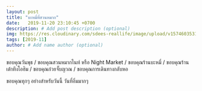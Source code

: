 ```yaml
---
layout: post
title: "บะหมี่ที่สวนหมาก"
date:   2019-11-20 23:10:45 +0700
description: # Add post description (optional)
img: https://res.cloudinary.com/sdees-reallife/image/upload/v1574603531/IMG_20191120_200258.jpg # Add image post (optional)
tags: [2019-11]
author: # Add name author (optional)
---
```

ขอบคุณวันพุธ / ขอบคุณสวนหมากไนท์ หรือ Night Market / ขอบคุณร้านบะหมี่ / ขอบคุณร้านเต้าทึงโอฮิม / ขอบคุณก๋วยจั๊บญวณ / ขอบคุณการเดินทางกลับหอ

<i class="fa fa-child" style="color:plum"></i>

ขอบคุณทุกๆ อย่างสำหรับวันนี้ วันที่อิ่มมากๆ
